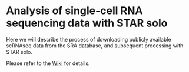 # Analysis of single-cell RNA sequencing data with STAR solo

Here we will describe the process of downloading publicly available scRNAseq data from the SRA database, and subsequent processing with STAR solo.

Please refer to the [Wiki](https://github.com/mucosal-immunology-lab/scRNAseq-STARsolo/wiki) for details.